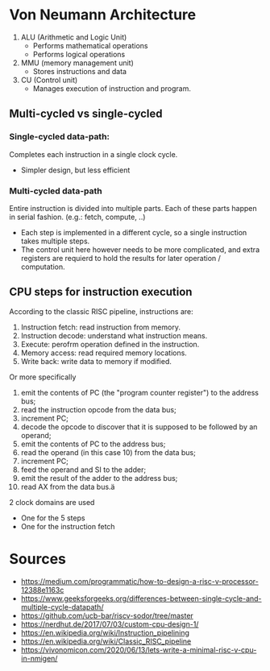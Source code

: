 # Von Neumann Architecture
1. ALU (Arithmetic and Logic Unit)
    - Performs mathematical operations
    - Performs logical operations
2. MMU (memory management unit)
    - Stores instructions and data
3. CU (Control unit)
    - Manages execution of instruction and program.

## Multi-cycled vs single-cycled
### Single-cycled data-path: 
Completes each instruction in a single clock cycle.
- Simpler design, but less efficient

### Multi-cycled data-path
Entire instruction is divided into multiple parts. Each of these parts happen in serial fashion. (e.g.: fetch, compute, ..)
- Each step is implemented in a different cycle, so a single instruction takes multiple steps.
- The control unit here however needs to be more complicated, and extra registers are requierd to hold the results for later operation / computation.

## CPU steps for instruction execution
According to the classic RISC pipeline, instructions are:
1. Instruction fetch: read instruction from memory.
2. Instruction decode: understand what instruction means.
3. Execute: perofrm operation defined in the instruction.
4. Memory access: read required memory locations.
5. Write back: write data to memory if modified.

Or more specifically 
1. emit the contents of PC (the "program counter register") to the address bus;
2. read the instruction opcode from the data bus;
3. increment PC;
4. decode the opcode to discover that it is supposed to be followed by an operand;
5. emit the contents of PC to the address bus;
6. read the operand (in this case 10) from the data bus;
7. increment PC;
8. feed the operand and SI to the adder;
9. emit the result of the adder to the address bus;
10. read AX from the data bus.ä


2 clock domains are used
- One for the 5 steps
- One for the instruction fetch


# Sources
- https://medium.com/programmatic/how-to-design-a-risc-v-processor-12388e1163c
- https://www.geeksforgeeks.org/differences-between-single-cycle-and-multiple-cycle-datapath/
- https://github.com/ucb-bar/riscv-sodor/tree/master
- https://nerdhut.de/2017/07/03/custom-cpu-design-1/
- https://en.wikipedia.org/wiki/Instruction_pipelining
- https://en.wikipedia.org/wiki/Classic_RISC_pipeline
- https://vivonomicon.com/2020/06/13/lets-write-a-minimal-risc-v-cpu-in-nmigen/
